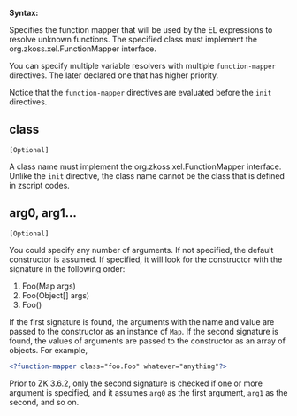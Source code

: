 **Syntax:**

<?function-mapper class="..." 
   [''arg0''="..."] [''arg1''="..."] [''arg2''="..."] [''arg3''="..."]?>

Specifies the function mapper that will be used by the EL expressions to
resolve unknown functions. The specified class must implement the
<javadoc type="interface">org.zkoss.xel.FunctionMapper</javadoc>
interface.

You can specify multiple variable resolvers with multiple
`function-mapper` directives. The later declared one that has higher
priority.

Notice that the `function-mapper` directives are evaluated before the
`init` directives.

## class

`[Optional]`

A class name must implement the
<javadoc type="interface">org.zkoss.xel.FunctionMapper</javadoc>
interface. Unlike the `init` directive, the class name cannot be the
class that is defined in zscript codes.

## arg0, arg1...

`[Optional]`

You could specify any number of arguments. If not specified, the default
constructor is assumed. If specified, it will look for the constructor
with the signature in the following order:

1.  Foo(Map args)
2.  Foo(Object\[\] args)
3.  Foo()

If the first signature is found, the arguments with the name and value
are passed to the constructor as an instance of `Map`. If the second
signature is found, the values of arguments are passed to the
constructor as an array of objects. For example,

```xml
<?function-mapper class="foo.Foo" whatever="anything"?>
```

Prior to ZK 3.6.2, only the second signature is checked if one or more
argument is specified, and it assumes `arg0` as the first argument,
`arg1` as the second, and so on.


